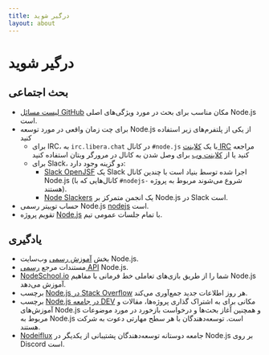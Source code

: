 ```yaml
---
title: درگیر شوید
layout: about
---
```


# درگیر شوید

## بحث اجتماعی

- [لیست مسائل GitHub](https://github.com/nodejs/node/issues) مکان مناسب برای بحث در مورد ویژگی‌های اصلی Node.js است.
- برای چت زمان واقعی در مورد توسعه Node.js از یکی از پلتفرم‌های زیر استفاده کنید
  - برای IRC، به `irc.libera.chat` در کانال `#node.js` با یک [کلاینت IRC](https://en.wikipedia.org/wiki/Comparison_of_Internet_Relay_Chat_clients) مراجعه کنید یا از [کلاینت وب](https://kiwiirc.com/nextclient/) برای وصل شدن به کانال در مرورگر وبتان استفاده کنید
  - برای Slack، دو گزینه وجود دارد:
    - [Slack OpenJSF](https://slack-invite.openjsf.org/) یک Slack اجرا شده توسط بنیاد است با چندین کانال Node.js (کانال‌هایی که با `#nodejs-` شروع می‌شوند مربوط به پروژه هستند).
    - [Node Slackers](https://www.nodeslackers.com/) یک انجمن متمرکز بر Node.js در Slack است.
- حساب توییتر رسمی Node.js [nodejs](https://twitter.com/nodejs) است.
- تقویم پروژه [Node.js](https://nodejs.org/calendar) با تمام جلسات عمومی تیم.

## یادگیری

- بخش [آموزش رسمی](https://nodejs.org/en/learn/) وب‌سایت Node.js.
- مستندات مرجع [رسمی API](https://nodejs.org/api/) Node.js.
- [NodeSchool.io](https://nodeschool.io/) شما را از طریق بازی‌های تعاملی خط فرمانی با مفاهیم Node.js آموزش می‌دهد.
- برچسب [Node.js در Stack Overflow](https://stackoverflow.com/questions/tagged/node.js) هر روز اطلاعات جدید جمع‌آوری می‌کند.
- برچسب [Node.js در جامعه DEV](https://dev.to/t/node) مکانی برای به اشتراک گذاری پروژه‌ها، مقالات و آموزش‌های Node.js و همچنین آغاز بحث‌ها و درخواست بازخورد در مورد موضوعات مربوط به Node.js است. توسعه‌دهندگان با هر سطح مهارتی دعوت به شرکت هستند.
- [Nodeiflux](https://discordapp.com/invite/vUsrbjd) جامعه دوستانه توسعه‌دهندگان پشتیبانی از یکدیگر در Node.js بر روی Discord است.
